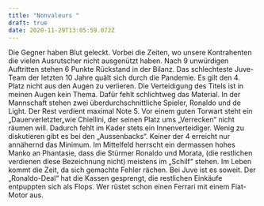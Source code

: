 ```yaml
---
title: "Nonvaleurs "
draft: true
date: 2020-11-29T13:05:59.072Z
---
```

Die Gegner haben Blut geleckt. Vorbei die Zeiten, wo unsere Kontrahenten die vielen Ausrutscher nicht ausgenützt haben. Nach 9 unwürdigen Auftritten stehen 6 Punkte Rückstand in der Bilanz. Das schlechteste Juve-Team der letzten 10 Jahre quält sich durch die Pandemie. Es gilt den 4. Platz nicht aus den Augen zu verlieren. Die Verteidigung des Titels ist in meinen Augen kein Thema. Dafür fehlt schlichtweg das Material. In der Mannschaft stehen zwei überdurchschnittliche Spieler, Ronaldo und de Light. Der Rest verdient maximal Note 5. Vor einem guten Torwart steht ein „Dauerverletzter„wie Chiellini, der seinen Platz ums „Verrecken“ nicht räumen will. Dadurch fehlt im Kader stets ein Innenverteidiger. Wenig zu diskutieren gibt es bei den „Aussenbacks“. Keiner der 4 erreicht nur annähernd das Minimum. Im Mittelfeld herrscht ein dermassen hohes Manko an Phantasie, dass die Stürmer Ronaldo und Morata, (die restlichen verdienen diese Bezeichnung nicht) meistens im „Schilf“ stehen. Im Leben kommt die Zeit, da sich gemachte Fehler rächen. Bei Juve ist es soweit. Der „Ronaldo-Deal“ hat die Kassen gesprengt, die restlichen Einkäufe entpuppten sich als Flops. Wer rüstet schon einen Ferrari mit einem Fiat-Motor aus.
